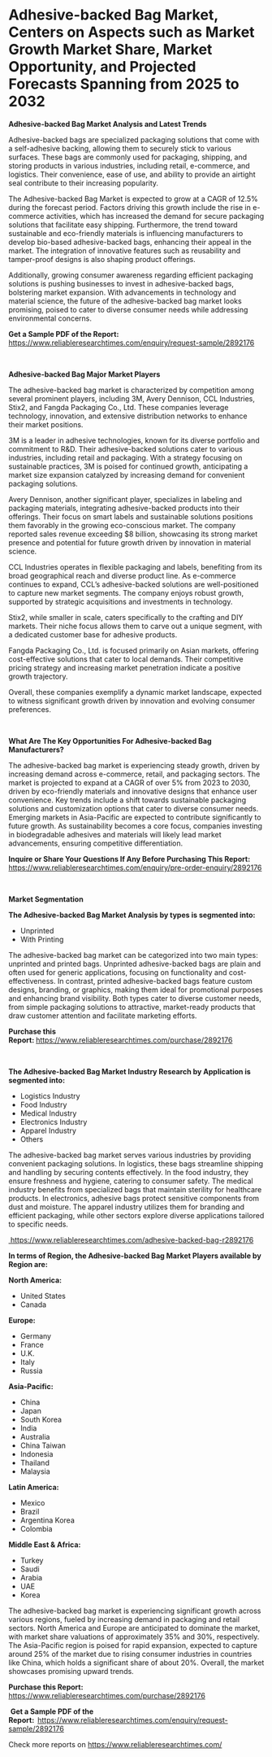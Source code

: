 <p><h1>Adhesive-backed Bag Market, Centers on Aspects such as Market Growth Market Share, Market Opportunity, and Projected Forecasts Spanning from 2025 to 2032</h1></p><p><strong>Adhesive-backed Bag Market Analysis and Latest Trends</strong></p>
<p><p>Adhesive-backed bags are specialized packaging solutions that come with a self-adhesive backing, allowing them to securely stick to various surfaces. These bags are commonly used for packaging, shipping, and storing products in various industries, including retail, e-commerce, and logistics. Their convenience, ease of use, and ability to provide an airtight seal contribute to their increasing popularity.</p><p>The Adhesive-backed Bag Market is expected to grow at a CAGR of 12.5% during the forecast period. Factors driving this growth include the rise in e-commerce activities, which has increased the demand for secure packaging solutions that facilitate easy shipping. Furthermore, the trend toward sustainable and eco-friendly materials is influencing manufacturers to develop bio-based adhesive-backed bags, enhancing their appeal in the market. The integration of innovative features such as reusability and tamper-proof designs is also shaping product offerings.</p><p>Additionally, growing consumer awareness regarding efficient packaging solutions is pushing businesses to invest in adhesive-backed bags, bolstering market expansion. With advancements in technology and material science, the future of the adhesive-backed bag market looks promising, poised to cater to diverse consumer needs while addressing environmental concerns.</p></p>
<p><strong>Get a Sample PDF of the Report:&nbsp;</strong> <a href="https://www.reliableresearchtimes.com/enquiry/request-sample/2892176?utm_campaign=2117&utm_medium=2&utm_source=Github&utm_content=ia&utm_term=15032025&utm_id=adhesive-backed-bag">https://www.reliableresearchtimes.com/enquiry/request-sample/2892176</a></p>
<p>&nbsp;</p>
<p><strong>Adhesive-backed Bag Major Market Players</strong></p>
<p><p>The adhesive-backed bag market is characterized by competition among several prominent players, including 3M, Avery Dennison, CCL Industries, Stix2, and Fangda Packaging Co., Ltd. These companies leverage technology, innovation, and extensive distribution networks to enhance their market positions.</p><p>3M is a leader in adhesive technologies, known for its diverse portfolio and commitment to R&D. Their adhesive-backed solutions cater to various industries, including retail and packaging. With a strategy focusing on sustainable practices, 3M is poised for continued growth, anticipating a market size expansion catalyzed by increasing demand for convenient packaging solutions.</p><p>Avery Dennison, another significant player, specializes in labeling and packaging materials, integrating adhesive-backed products into their offerings. Their focus on smart labels and sustainable solutions positions them favorably in the growing eco-conscious market. The company reported sales revenue exceeding $8 billion, showcasing its strong market presence and potential for future growth driven by innovation in material science.</p><p>CCL Industries operates in flexible packaging and labels, benefiting from its broad geographical reach and diverse product line. As e-commerce continues to expand, CCL’s adhesive-backed solutions are well-positioned to capture new market segments. The company enjoys robust growth, supported by strategic acquisitions and investments in technology.</p><p>Stix2, while smaller in scale, caters specifically to the crafting and DIY markets. Their niche focus allows them to carve out a unique segment, with a dedicated customer base for adhesive products.</p><p>Fangda Packaging Co., Ltd. is focused primarily on Asian markets, offering cost-effective solutions that cater to local demands. Their competitive pricing strategy and increasing market penetration indicate a positive growth trajectory.</p><p>Overall, these companies exemplify a dynamic market landscape, expected to witness significant growth driven by innovation and evolving consumer preferences.</p></p>
<p>&nbsp;</p>
<p><strong>What Are The Key Opportunities For Adhesive-backed Bag Manufacturers?</strong></p>
<p><p>The adhesive-backed bag market is experiencing steady growth, driven by increasing demand across e-commerce, retail, and packaging sectors. The market is projected to expand at a CAGR of over 5% from 2023 to 2030, driven by eco-friendly materials and innovative designs that enhance user convenience. Key trends include a shift towards sustainable packaging solutions and customization options that cater to diverse consumer needs. Emerging markets in Asia-Pacific are expected to contribute significantly to future growth. As sustainability becomes a core focus, companies investing in biodegradable adhesives and materials will likely lead market advancements, ensuring competitive differentiation.</p></p>
<p><strong>Inquire or Share Your Questions If Any Before Purchasing This Report:</strong> <a href="https://www.reliableresearchtimes.com/enquiry/pre-order-enquiry/2892176?utm_campaign=2117&utm_medium=2&utm_source=Github&utm_content=ia&utm_term=15032025&utm_id=adhesive-backed-bag">https://www.reliableresearchtimes.com/enquiry/pre-order-enquiry/2892176</a></p>
<p>&nbsp;</p>
<p><strong>Market Segmentation</strong></p>
<p><strong>The Adhesive-backed Bag Market Analysis by types is segmented into:</strong></p>
<p><ul><li>Unprinted</li><li>With Printing</li></ul></p>
<p><p>The adhesive-backed bag market can be categorized into two main types: unprinted and printed bags. Unprinted adhesive-backed bags are plain and often used for generic applications, focusing on functionality and cost-effectiveness. In contrast, printed adhesive-backed bags feature custom designs, branding, or graphics, making them ideal for promotional purposes and enhancing brand visibility. Both types cater to diverse customer needs, from simple packaging solutions to attractive, market-ready products that draw customer attention and facilitate marketing efforts.</p></p>
<p><strong>Purchase this Report:&nbsp;</strong><a href="https://www.reliableresearchtimes.com/purchase/2892176?utm_campaign=2117&utm_medium=2&utm_source=Github&utm_content=ia&utm_term=15032025&utm_id=adhesive-backed-bag">https://www.reliableresearchtimes.com/purchase/2892176</a></p>
<p>&nbsp;</p>
<p><strong>The Adhesive-backed Bag Market Industry Research by Application is segmented into:</strong></p>
<p><ul><li>Logistics Industry</li><li>Food Industry</li><li>Medical Industry</li><li>Electronics Industry</li><li>Apparel Industry</li><li>Others</li></ul></p>
<p><p>The adhesive-backed bag market serves various industries by providing convenient packaging solutions. In logistics, these bags streamline shipping and handling by securing contents effectively. In the food industry, they ensure freshness and hygiene, catering to consumer safety. The medical industry benefits from specialized bags that maintain sterility for healthcare products. In electronics, adhesive bags protect sensitive components from dust and moisture. The apparel industry utilizes them for branding and efficient packaging, while other sectors explore diverse applications tailored to specific needs.</p></p>
<p><a href="https://www.reliableresearchtimes.com/adhesive-backed-bag-r2892176?utm_campaign=2117&utm_medium=2&utm_source=Github&utm_content=ia&utm_term=15032025&utm_id=adhesive-backed-bag">&nbsp;https://www.reliableresearchtimes.com/adhesive-backed-bag-r2892176</a></p>
<p><strong>In terms of Region, the Adhesive-backed Bag Market Players available by Region are:</strong></p>
<p>
    <p> <strong> North America: </strong>
        <ul>
            <li>United States</li>
            <li>Canada</li>
        </ul>
        </p> 
    <p> <strong> Europe: </strong>
        <ul>
            <li>Germany</li>
            <li>France</li>
            <li>U.K.</li>
            <li>Italy</li>
            <li>Russia</li>
        </ul>
        </p> 
    <p> <strong> Asia-Pacific: </strong>
        <ul>
            <li>China</li>
            <li>Japan</li>
            <li>South Korea</li>
            <li>India</li>
            <li>Australia</li>
            <li>China Taiwan</li>
            <li>Indonesia</li>
            <li>Thailand</li>
            <li>Malaysia</li>
        </ul>
        </p> 
    <p> <strong> Latin America: </strong>
        <ul>
            <li>Mexico</li>
            <li>Brazil</li>
            <li>Argentina Korea</li>
            <li>Colombia</li>
        </ul>
        </p> 
    <p> <strong> Middle East & Africa: </strong>
        <ul>
            <li>Turkey</li>
            <li>Saudi</li>
            <li>Arabia</li>
            <li>UAE</li>
            <li>Korea</li>
        </ul>
    </p>
    </p>
<p><p>The adhesive-backed bag market is experiencing significant growth across various regions, fueled by increasing demand in packaging and retail sectors. North America and Europe are anticipated to dominate the market, with market share valuations of approximately 35% and 30%, respectively. The Asia-Pacific region is poised for rapid expansion, expected to capture around 25% of the market due to rising consumer industries in countries like China, which holds a significant share of about 20%. Overall, the market showcases promising upward trends.</p></p>
<p><strong>Purchase this Report: </strong><a href="https://www.reliableresearchtimes.com/purchase/2892176?utm_campaign=2117&utm_medium=2&utm_source=Github&utm_content=ia&utm_term=15032025&utm_id=adhesive-backed-bag">https://www.reliableresearchtimes.com/purchase/2892176</a></p>
<p>&nbsp;<strong>Get a Sample PDF of the Report:&nbsp;&nbsp;</strong><a href="https://www.reliableresearchtimes.com/enquiry/request-sample/2892176?utm_campaign=2117&utm_medium=2&utm_source=Github&utm_content=ia&utm_term=15032025&utm_id=adhesive-backed-bag">https://www.reliableresearchtimes.com/enquiry/request-sample/2892176</a></p>
<p><strong></strong></p>
<p>Check more reports on <a href="https://www.reliableresearchtimes.com/?utm_campaign=2117&utm_medium=2&utm_source=Github&utm_content=ia&utm_term=15032025&utm_id=adhesive-backed-bag">https://www.reliableresearchtimes.com/</a></p>